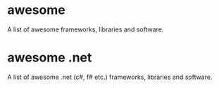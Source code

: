# awesome

A list of awesome frameworks, libraries and software.

# awesome .net

A list of awesome .net (c#, f# etc.) frameworks, libraries and software.
